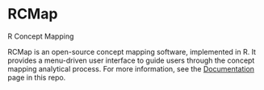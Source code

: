# RCMap
R Concept Mapping

RCMap is an open-source concept mapping software, implemented in R. It provides a menu-driven user interface to guide users through the concept mapping analytical process. For more information, see the [Documentation](Documentation.html) page in this repo.
